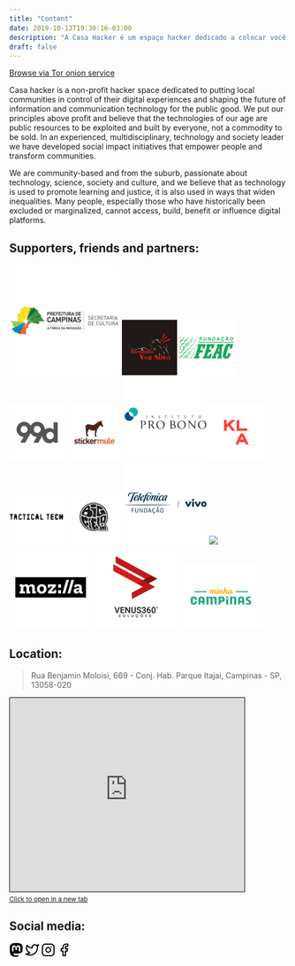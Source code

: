 ```yaml
---
title: "Content"
date: 2019-10-13T19:30:16-03:00
description: "A Casa Hacker é um espaço hacker dedicado a colocar você no controle de sua experiência digital e a moldar o futuro da tecnologia da informação e comunicação para o bem público"
draft: false
---
```


[Browse via Tor onion service](about/#browse-via-tor-onion-service)

Casa hacker is a non-profit hacker space dedicated to putting local communities in control of their digital experiences and shaping the future of information and communication technology for the public good. We put our principles above profit and believe that the technologies of our age are public resources to be exploited and built by everyone, not a commodity to be sold. In an experienced, multidisciplinary, technology and society leader we have developed social impact initiatives that empower people and transform communities.

We are community-based and from the suburb, passionate about technology, science, society and culture, and we believe that as technology is used to promote learning and justice, it is also used in ways that widen inequalities. Many people, especially those who have historically been excluded or marginalized, cannot access, build, benefit or influence digital platforms.

## Supporters, friends and partners:

[<img src="prefeituraCPS.png" width="200">](http://www.campinas.sp.gov.br/governo/cultura/)
[<img src="institutoVozAtiva.png" width="100">](https://www.facebook.com/institutovozativa/)
[<img src="fundacaoFEAC.png" width="100">](https://www.feac.org.br/) [<img src="99Designs.png" width="100">](https://en.99designs.com.br/) [<img src="Stickermule.png" width="100">](https://www.stickermule.com/) [<img src="InstitutoProBono.png" width="150">](https://probono.org.br/) [<img src="klaAdvogados.png" width="100">](http://www.klalaw.com.br/) [<img src="TacticalTech.png" width="100">](https://tacticaltech.org/) [<img src="BigFieldCompany.png" width="100">](https://www.youtube.com/channel/UCtaHspH0UhD-0Ro3egFyhbQ) [<img src="fundacaoTelefonica.png" width="150">](http://fundacaotelefonica.org.br/) [<img src="AliançaEmpreendedora.png" width="150">](https://aliancaempreendedora.org.br/) [<img src="Mozilla.jpeg" width="150">](https://www.mozilla.org) [<img src="venus360.png" width="150">](http://venus360.com.br/) [<img src="minhaCampinas.jpeg" width="150">](https://www.minhacampinas.org.br/)  

## Location:

> Rua Benjamin Moloisi, 669 - Conj. Hab. Parque Itajai, Campinas - SP, 13058-020

<iframe width="425" height="350" frameborder="0" scrolling="no" marginheight="0" marginwidth="0" src="https://www.openstreetmap.org/export/embed.html?bbox=-47.193448841571815%2C-22.959894915812015%2C-47.19139426946641%2C-22.95839084833951&amp;layer=mapnik&amp;marker=-22.959142884166557%2C-47.192421555519104" style="border: 1px solid black"></iframe><br/><small><a href="https://www.openstreetmap.org/?mlat=-22.95914&amp;mlon=-47.19242#map=19/-22.95914/-47.19242" target="_blank">Click to open in a new tab</a></small>

## Social media:

[<img src="mastodon.svg" width="25">](https://masto.donte.com.br/@casahacker) [<img src="twitter.svg" width="25">](https://twitter.com/casahacker) [<img src="instagram.svg" width="25">](https://www.instagram.com/casahacker/) [<img src="facebook.svg" width="25">](https://www.facebook.com/casahackercampinas)
